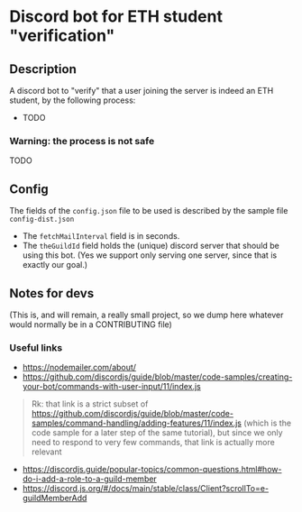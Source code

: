 Discord bot for ETH student "verification"
===

## Description
A discord bot to "verify" that a user joining the server is indeed an ETH student, by the following process:
- TODO

### Warning: the process is not safe
TODO

## Config
The fields of the `config.json` file to be used is described by the sample file `config-dist.json`
- The `fetchMailInterval` field is in seconds.
- The `theGuildId` field holds the (unique) discord server that should be using this bot. (Yes we support only serving one server, since that is exactly our goal.)

## Notes for devs
(This is, and will remain, a really small project, so we dump here whatever would normally be in a CONTRIBUTING file)

### Useful links
- https://nodemailer.com/about/
- https://github.com/discordjs/guide/blob/master/code-samples/creating-your-bot/commands-with-user-input/11/index.js
> Rk: that link is a strict subset of  https://github.com/discordjs/guide/blob/master/code-samples/command-handling/adding-features/11/index.js (which is the code sample for a later step of the same tutorial), but since we only need to respond to very few commands, that link is actually more relevant
- https://discordjs.guide/popular-topics/common-questions.html#how-do-i-add-a-role-to-a-guild-member
- https://discord.js.org/#/docs/main/stable/class/Client?scrollTo=e-guildMemberAdd
